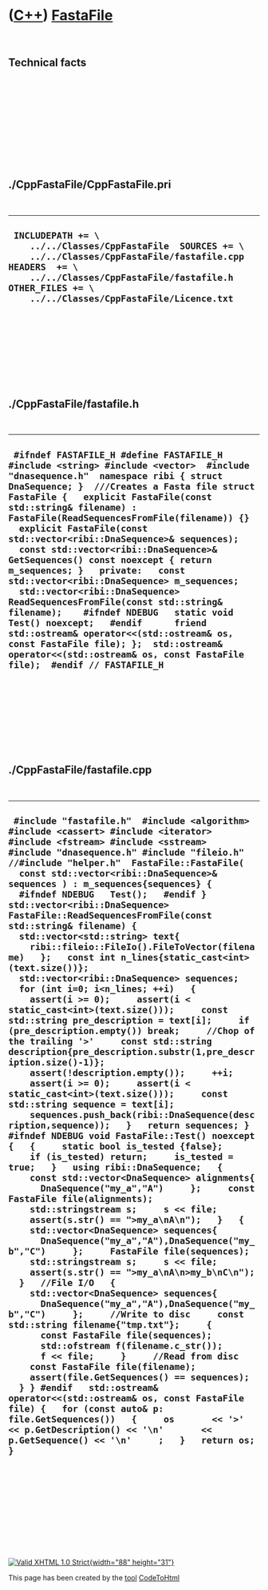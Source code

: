 



 

 

 

 

 

([C++](Cpp.htm)) [FastaFile](CppFastaFile.htm)
==============================================

 

Technical facts
---------------

 

 

 

 

 

 

./CppFastaFile/CppFastaFile.pri
-------------------------------

 

  --------------------------------------------------------------------------------------------------------------------------------------------------------------------------------------------------------------------------------------
  ` INCLUDEPATH += \     ../../Classes/CppFastaFile  SOURCES += \     ../../Classes/CppFastaFile/fastafile.cpp  HEADERS  += \     ../../Classes/CppFastaFile/fastafile.h  OTHER_FILES += \     ../../Classes/CppFastaFile/Licence.txt`
  --------------------------------------------------------------------------------------------------------------------------------------------------------------------------------------------------------------------------------------

 

 

 

 

 

./CppFastaFile/fastafile.h
--------------------------

 

  ------------------------------------------------------------------------------------------------------------------------------------------------------------------------------------------------------------------------------------------------------------------------------------------------------------------------------------------------------------------------------------------------------------------------------------------------------------------------------------------------------------------------------------------------------------------------------------------------------------------------------------------------------------------------------------------------------------------------------------------------------------------------------------------------------------------------------------------------------------------
  ` #ifndef FASTAFILE_H #define FASTAFILE_H  #include <string> #include <vector>  #include "dnasequence.h"  namespace ribi { struct DnaSequence; }  ///Creates a Fasta file struct FastaFile {   explicit FastaFile(const std::string& filename) : FastaFile(ReadSequencesFromFile(filename)) {}   explicit FastaFile(const std::vector<ribi::DnaSequence>& sequences);    const std::vector<ribi::DnaSequence>& GetSequences() const noexcept { return m_sequences; }   private:   const std::vector<ribi::DnaSequence> m_sequences;     std::vector<ribi::DnaSequence> ReadSequencesFromFile(const std::string& filename);    #ifndef NDEBUG   static void Test() noexcept;   #endif      friend std::ostream& operator<<(std::ostream& os, const FastaFile file); };  std::ostream& operator<<(std::ostream& os, const FastaFile file);  #endif // FASTAFILE_H`
  ------------------------------------------------------------------------------------------------------------------------------------------------------------------------------------------------------------------------------------------------------------------------------------------------------------------------------------------------------------------------------------------------------------------------------------------------------------------------------------------------------------------------------------------------------------------------------------------------------------------------------------------------------------------------------------------------------------------------------------------------------------------------------------------------------------------------------------------------------------------

 

 

 

 

 

./CppFastaFile/fastafile.cpp
----------------------------

 

  --------------------------------------------------------------------------------------------------------------------------------------------------------------------------------------------------------------------------------------------------------------------------------------------------------------------------------------------------------------------------------------------------------------------------------------------------------------------------------------------------------------------------------------------------------------------------------------------------------------------------------------------------------------------------------------------------------------------------------------------------------------------------------------------------------------------------------------------------------------------------------------------------------------------------------------------------------------------------------------------------------------------------------------------------------------------------------------------------------------------------------------------------------------------------------------------------------------------------------------------------------------------------------------------------------------------------------------------------------------------------------------------------------------------------------------------------------------------------------------------------------------------------------------------------------------------------------------------------------------------------------------------------------------------------------------------------------------------------------------------------------------------------------------------------------------------------------------------------------------------------------------------------------------------------------------------------------------------------------------------------------------------------------------------------------------------------------------------------------------------------------------------------------------------------------------------------------------------------------------------------------------------------------------------------------------------------------------------------------------------------------------------------------------------------------------------------------------------------------------------------
  ` #include "fastafile.h"  #include <algorithm> #include <cassert> #include <iterator> #include <fstream> #include <sstream>  #include "dnasequence.h" #include "fileio.h" //#include "helper.h"  FastaFile::FastaFile(   const std::vector<ribi::DnaSequence>& sequences ) : m_sequences{sequences} {   #ifndef NDEBUG   Test();   #endif }  std::vector<ribi::DnaSequence> FastaFile::ReadSequencesFromFile(const std::string& filename) {   std::vector<std::string> text{     ribi::fileio::FileIo().FileToVector(filename)   };   const int n_lines{static_cast<int>(text.size())};   std::vector<ribi::DnaSequence> sequences;   for (int i=0; i<n_lines; ++i)   {     assert(i >= 0);     assert(i < static_cast<int>(text.size()));     const std::string pre_description = text[i];     if (pre_description.empty()) break;     //Chop of the trailing '>'     const std::string description{pre_description.substr(1,pre_description.size()-1)};     assert(!description.empty());     ++i;     assert(i >= 0);     assert(i < static_cast<int>(text.size()));     const std::string sequence = text[i];     sequences.push_back(ribi::DnaSequence(description,sequence));   }   return sequences; }   #ifndef NDEBUG void FastaFile::Test() noexcept {   {     static bool is_tested {false};     if (is_tested) return;     is_tested = true;   }   using ribi::DnaSequence;   {     const std::vector<DnaSequence> alignments{       DnaSequence("my_a","A")     };     const FastaFile file(alignments);     std::stringstream s;     s << file;     assert(s.str() == ">my_a\nA\n");   }   {     std::vector<DnaSequence> sequences{       DnaSequence("my_a","A"),DnaSequence("my_b","C")     };     FastaFile file(sequences);     std::stringstream s;     s << file;     assert(s.str() == ">my_a\nA\n>my_b\nC\n");   }   //File I/O   {     std::vector<DnaSequence> sequences{       DnaSequence("my_a","A"),DnaSequence("my_b","C")     };     //Write to disc     const std::string filename{"tmp.txt"};     {       const FastaFile file(sequences);       std::ofstream f(filename.c_str());       f << file;     }     //Read from disc     const FastaFile file(filename);     assert(file.GetSequences() == sequences);   } } #endif   std::ostream& operator<<(std::ostream& os, const FastaFile file) {   for (const auto& p: file.GetSequences())   {     os       << '>' << p.GetDescription() << '\n'       << p.GetSequence() << '\n'     ;   }   return os; }`
  --------------------------------------------------------------------------------------------------------------------------------------------------------------------------------------------------------------------------------------------------------------------------------------------------------------------------------------------------------------------------------------------------------------------------------------------------------------------------------------------------------------------------------------------------------------------------------------------------------------------------------------------------------------------------------------------------------------------------------------------------------------------------------------------------------------------------------------------------------------------------------------------------------------------------------------------------------------------------------------------------------------------------------------------------------------------------------------------------------------------------------------------------------------------------------------------------------------------------------------------------------------------------------------------------------------------------------------------------------------------------------------------------------------------------------------------------------------------------------------------------------------------------------------------------------------------------------------------------------------------------------------------------------------------------------------------------------------------------------------------------------------------------------------------------------------------------------------------------------------------------------------------------------------------------------------------------------------------------------------------------------------------------------------------------------------------------------------------------------------------------------------------------------------------------------------------------------------------------------------------------------------------------------------------------------------------------------------------------------------------------------------------------------------------------------------------------------------------------------------------------

 

 

 

 

 





 

[![Valid XHTML 1.0 Strict](valid-xhtml10.png){width="88"
height="31"}](http://validator.w3.org/check?uri=referer)

This page has been created by the [tool](Tools.htm)
[CodeToHtml](ToolCodeToHtml.htm)
